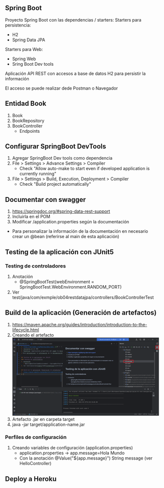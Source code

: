 ## Spring Boot
Proyecto Spring Boot con las dependencias / starters:
Starters para persistencia:
* H2
* Spring Data JPA

Starters para Web:
* Spring Web
* Sring Boot Dev tools

Aplicación API REST con accesos a base de datos H2 para persistir la información

El acceso se puede realizar dede Postman o Navegador

## Entidad Book
1. Book
2. BookRepository
3. BookController
   * Endpoints

## Configurar SpringBoot DevTools

1. Agregar SpringBoot Dev tools como dependencia
2. File > Settings > Advance Settings > Compiler
   * Check "Allow auto-make to start even if developed application is currently running"
3. File > Settings > Build, Execution, Deployment > Compiler
   * Check "Build project automatically"

## Documentar con swagger
1. https://springdoc.org/#spring-data-rest-support
2. Incluirla en el POM
3. Modificar /application.properties según la documentación
* Para personalizar la información de la documentación en necesario crear un @bean (referirse al main de esta aplicación)

## Testing de la aplicación con JUnit5
### Testing de controladores
1. Anotación 
   * @SpringBootTest(webEnvironment = SpringBootTest.WebEnvironment.RANDOM_PORT)
2. Ver test/java/com/exmple/ob04restdatajpa/controllers/BookControllerTest

## Build de la aplicación (Generación de artefactos)
1. https://maven.apache.org/guides/introduction/introduction-to-the-lifecycle.html
2. Creando el artefacto
![Drag Racing](build-compile.png)
3. Artefacto .jar en carpeta target
4. java -jar target/application-name.jar

### Perfiles de configuración
1. Creando variables de configuración (application.properties)
   * application.properties -> app.message=Hola Mundo
   * Con la anotación @Value("${app.message}") String message (ver HelloController)


## Deploy a Heroku
